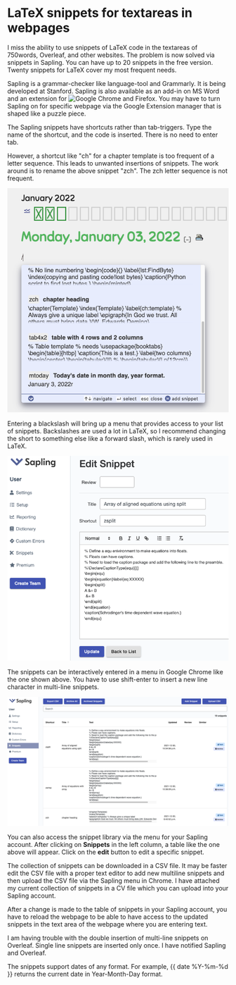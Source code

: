 # LaTeX snippets for textareas in webpages


I miss the ability to use snippets of LaTeX code in the textareas of 750words, Overleaf, and other websites.
The problem is now solved via snippets in Sapling.
You can have up to 20 snippets in the free version.
Twenty snippets for LaTeX cover my most frequent needs.

Sapling is a grammar-checker like language-tool and Grammarly.
It is being developed at Stanford.
Sapling is also available as an add-in on MS Word and an extension for ![Google Chrome and Firefox](https://saplingai.zendesk.com/hc/en-us/articles/360041603813-Installing-Sapling).
You may have to turn Sapling on for specific webpage via the Google Extension manager that is shaped like a puzzle piece.

The Sapling snippets have shortcuts rather than tab-triggers.
Type the name of the shortcut, and the code is inserted.
There is no need to enter tab.

However, a shortcut like "ch" for a chapter template is too frequent of a letter sequence.
This leads to unwanted insertions of snippets.
The work around is to rename the above snippet "zch".
The zch letter sequence is not frequent.

<p align="center"><img src="images/backslash.png"></p>

Entering a blackslash will bring up a menu that provides access to your list of snippets.
Backslashes are used a lot in LaTeX, so I recommend changing the short to something else like a forward slash, which is rarely used in LaTeX.

<p align="center"><img src="images/snippetEditorSingle.png"></p>

The snippets can be interactively entered in a menu in Google Chrome like the one shown above.
You have to use shift-enter to insert a new line character in multi-line snippets.

<p align="center"><img src="images/snippetsEditor.png"></p>

You can also access the snippet library via the menu for your Sapling account.
After clicking on **Snippets** in the left column, a table like the one above will appear.
Click on the **edit** button to edit a specific snippet.

The collection of snippets can be downloaded in a CSV file.
It may be faster edit the CSV file with a proper text editor to add new multiline snippets and then upload the CSV file via the Sapling menu in Chrome.
I have attached my current collection of snippets in a CV file which you can upload into your Sapling account.

After a change is made to the table of snippets in your Sapling account, you have to reload the webpage to be able to have access to the updated snippets in the text area of the webpage where you are entering text.

I am having trouble with the double insertion of multi-line snippets on Overleaf.
Single line snippets are inserted only once. I have notified Sapling and Overleaf.

The snippets support dates of any format. 
For example, {{ date %Y-%m-%d }} returns the current date in Year-Month-Day format.
